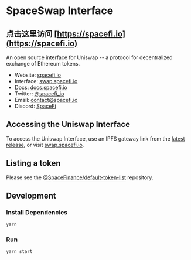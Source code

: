 # SpaceSwap Interface

## 点击这里访问 [https://spacefi.io](https://spacefi.io)

An open source interface for Uniswap -- a protocol for decentralized exchange of Ethereum tokens.

- Website: [spacefi.io](https://spacefi.io/)
- Interface: [swap.spacefi.io](https://swap.spacefi.io)
- Docs: [docs.spacefi.io](https://docs.spacefi.io/)
- Twitter: [@spacefi_io](https://twitter.com/spacefi_io)
- Email: [contact@spacefi.io](mailto:contact@spacefi.io)
- Discord: [SpaceFi](https://discord.gg/WDtuwbYRXE)

## Accessing the Uniswap Interface

To access the Uniswap Interface, use an IPFS gateway link from the
[latest release](https://github.com/SpaceFinance), 
or visit [swap.spacefi.io](https://swap.spacefi.io).

## Listing a token

Please see the
[@SpaceFinance/default-token-list](https://github.com/SpaceFinance/default-token-list) 
repository.

## Development

### Install Dependencies

```bash
yarn
```

### Run

```bash
yarn start
```
